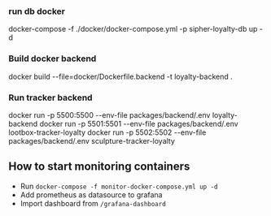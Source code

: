 ### run db docker

docker-compose -f ./docker/docker-compose.yml -p sipher-loyalty-db up -d

### Build docker backend

docker build --file=docker/Dockerfile.backend -t loyalty-backend .

### Run tracker backend

docker run -p 5500:5500 --env-file packages/backend/.env loyalty-backend
docker run -p 5501:5501 --env-file packages/backend/.env lootbox-tracker-loyalty
docker run -p 5502:5502 --env-file packages/backend/.env sculpture-tracker-loyalty

## How to start monitoring containers

- Run `docker-compose -f monitor-docker-compose.yml up -d`
- Add prometheus as datasource to grafana
- Import dashboard from `/grafana-dashboard`
